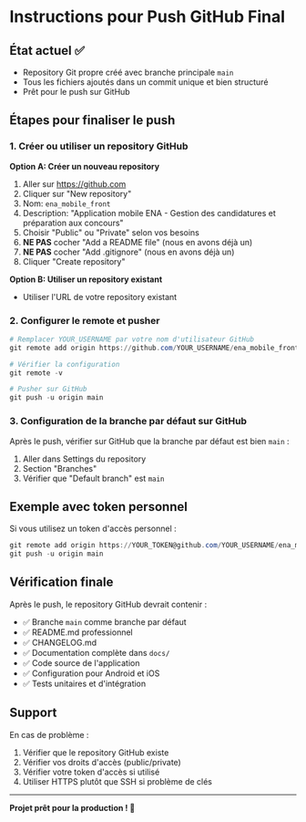 # Instructions pour Push GitHub Final

## État actuel ✅
- Repository Git propre créé avec branche principale `main`
- Tous les fichiers ajoutés dans un commit unique et bien structuré
- Prêt pour le push sur GitHub

## Étapes pour finaliser le push

### 1. Créer ou utiliser un repository GitHub

**Option A: Créer un nouveau repository**
1. Aller sur https://github.com
2. Cliquer sur "New repository"
3. Nom: `ena_mobile_front`
4. Description: "Application mobile ENA - Gestion des candidatures et préparation aux concours"
5. Choisir "Public" ou "Private" selon vos besoins
6. **NE PAS** cocher "Add a README file" (nous en avons déjà un)
7. **NE PAS** cocher "Add .gitignore" (nous en avons déjà un)
8. Cliquer "Create repository"

**Option B: Utiliser un repository existant**
- Utiliser l'URL de votre repository existant

### 2. Configurer le remote et pusher

```powershell
# Remplacer YOUR_USERNAME par votre nom d'utilisateur GitHub
git remote add origin https://github.com/YOUR_USERNAME/ena_mobile_front.git

# Vérifier la configuration
git remote -v

# Pusher sur GitHub
git push -u origin main
```

### 3. Configuration de la branche par défaut sur GitHub

Après le push, vérifier sur GitHub que la branche par défaut est bien `main` :
1. Aller dans Settings du repository
2. Section "Branches"
3. Vérifier que "Default branch" est `main`

## Exemple avec token personnel

Si vous utilisez un token d'accès personnel :

```powershell
git remote add origin https://YOUR_TOKEN@github.com/YOUR_USERNAME/ena_mobile_front.git
git push -u origin main
```

## Vérification finale

Après le push, le repository GitHub devrait contenir :
- ✅ Branche `main` comme branche par défaut
- ✅ README.md professionnel
- ✅ CHANGELOG.md
- ✅ Documentation complète dans `docs/`
- ✅ Code source de l'application
- ✅ Configuration pour Android et iOS
- ✅ Tests unitaires et d'intégration

## Support

En cas de problème :
1. Vérifier que le repository GitHub existe
2. Vérifier vos droits d'accès (public/private)
3. Vérifier votre token d'accès si utilisé
4. Utiliser HTTPS plutôt que SSH si problème de clés

---

**Projet prêt pour la production ! 🚀**
